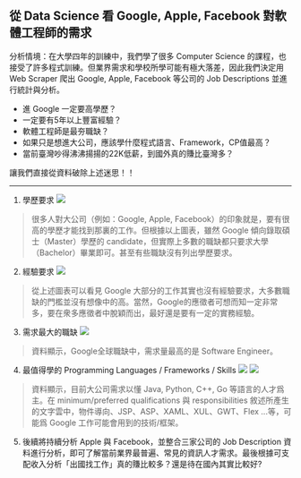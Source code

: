 從 Data Science 看 Google, Apple, Facebook 對軟體工程師的需求
---
分析情境：在大學四年的訓練中，我們學了很多 Computer Science 的課程，也接受了許多程式訓練。但業界需求和學校所學可能有極大落差，因此我們決定用 Web Scraper 爬出 Google, Apple, Facebook 等公司的 Job Descriptions 並進行統計與分析。

* 進 Google 一定要高學歷？
* 一定要有5年以上豐富經驗？
* 軟體工程師是最夯職缺？
* 如果只是想進大公司，應該學什麼程式語言、Framework，CP值最高？
* 當前臺灣吵得沸沸揚揚的22K低薪，到國外真的賺比臺灣多？

讓我們直接從資料破除上述迷思！！

---


1. 學歷要求
![](https://i.imgur.com/ART3gsj.png) 
> 很多人對大公司（例如：Google, Apple, Facebook）的印象就是，要有很高的學歷才能找到那裏的工作。但根據以上圖表，雖然 Google 傾向錄取碩士（Master）學歷的 candidate，但實際上多數的職缺都只要求大學（Bachelor）畢業即可。甚至有些職缺沒有列出學歷要求。

2. 經驗要求
![](https://i.imgur.com/29e2aUR.png)
> 從上述圖表可以看見 Google 大部分的工作其實也沒有經驗要求，大多數職缺的門檻並沒有想像中的高。當然，Google的應徵者可想而知一定非常多，要在衆多應徵者中脫穎而出，最好還是要有一定的實務經驗。

3. 需求最大的職缺
![](https://i.imgur.com/VOUd27w.png)
> 資料顯示，Google全球職缺中，需求量最高的是 Software Engineer。

4. 最值得學的 Programming Languages / Frameworks / Skills
![](https://i.imgur.com/yM2DAaD.png)
![](https://i.imgur.com/CKYgjYP.png)

> 資料顯示，目前大公司需求以懂 Java, Python, C++, Go 等語言的人才爲主。在 minimum/preferred qualifications 與 responsibilities 敘述所產生的文字雲中，物件導向、JSP、ASP、XAML、XUL、GWT、Flex ...等，可能爲 Google 工作可能會用到的技術/框架。

5. 後續將持續分析 Apple 與 Facebook，並整合三家公司的 Job Description 資料進行分析，即可了解當前業界最普遍、常見的資訊人才需求。最後根據可支配收入分析「出國找工作」真的賺比較多？還是待在國內其實比較好?

